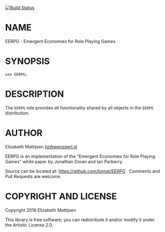 [![Build Status](https://travis-ci.org/lizmat/EERPG.svg?branch=master)](https://travis-ci.org/lizmat/EERPG)

NAME
====

EERPG - Emergent Economies for Role Playing Games

SYNOPSIS
========

    use EERPG;

DESCRIPTION
===========

The `EERPG` role provides all functionality shared by all objects in the `EERPG` distribution.

AUTHOR
======

Elizabeth Mattijsen <liz@wenzperl.nl>

EERPG is an implementation of the "Emergent Economies for Role Playing Games" white paper by Jonathan Doran and Ian Parberry.

Source can be located at: https://github.com/lizmat/EERPG . Comments and Pull Requests are welcome.

COPYRIGHT AND LICENSE
=====================

Copyright 2018 Elizabeth Mattijsen

This library is free software; you can redistribute it and/or modify it under the Artistic License 2.0.

